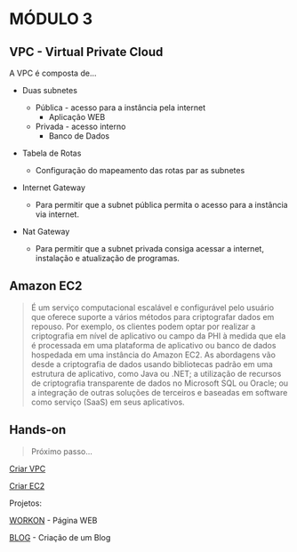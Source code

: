 # MÓDULO 3

## VPC - Virtual Private Cloud

A VPC é composta de...

- Duas subnetes
    - Pública - acesso para a instância pela internet 
        - Aplicação WEB 
    - Privada - acesso interno 
        - Banco de Dados

- Tabela de Rotas
    - Configuração do mapeamento das rotas par as subnetes

- Internet Gateway
    - Para permitir que a subnet pública permita o acesso para a instância via internet.

- Nat Gateway
    - Para permitir que a subnet privada consiga acessar a internet, instalação e atualização de programas.

## Amazon EC2

> É um serviço computacional escalável e configurável pelo usuário que oferece suporte a vários métodos para criptografar dados em repouso. Por exemplo, os clientes podem optar por realizar a criptografia em nível de aplicativo ou campo da PHI à medida que ela é processada em uma plataforma de aplicativo ou banco de dados hospedada em uma instância do Amazon EC2. As abordagens vão desde a criptografia de dados usando bibliotecas padrão em uma estrutura de aplicativo, como Java ou .NET; a utilização de recursos de criptografia transparente de dados no Microsoft SQL ou Oracle; ou a integração de outras soluções de terceiros e baseadas em software como serviço (SaaS) em seus aplicativos.

## Hands-on

> Próximo passo... 

[Criar VPC](../modulo3/vpc/criar-vpc.md)

[Criar EC2](./ec2/Hands-on-ec2.md)

Projetos:

[WORKON](./projetos/workon/README.md) - Página WEB

[BLOG](./projetos/blog/README.md) - Criação de um Blog

